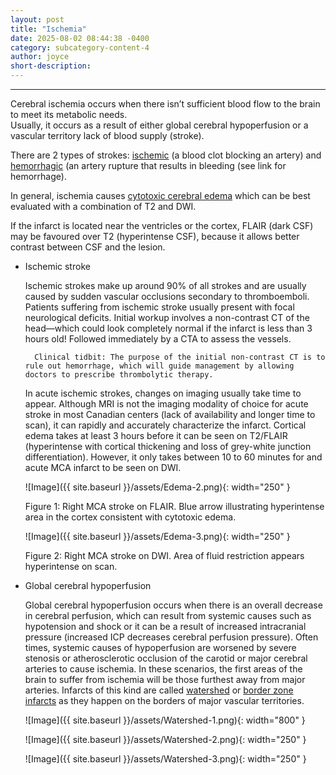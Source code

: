 ```yaml
---
layout: post
title: "Ischemia"
date: 2025-08-02 08:44:38 -0400
category: subcategory-content-4
author: joyce
short-description: 
---
```


-----
Cerebral ischemia occurs when there isn’t sufficient blood flow to the brain to meet its metabolic needs.  
Usually, it occurs as a result of either global cerebral hypoperfusion or a vascular territory lack of blood supply (stroke).

There are 2 types of strokes: <u>ischemic</u> (a blood clot blocking an artery) and <u>hemorrhagic</u> (an artery rupture that results in bleeding (see link for hemorrhage).


In general, ischemia causes <a href="{{ site.baseurl }}/subcategory-content-4/first-content-post">cytotoxic cerebral edema</a> which can be best evaluated with a combination of T2 and DWI. 

If the infarct is located near the ventricles or the cortex, FLAIR (dark CSF) may be favoured over T2 (hyperintense CSF), because it allows better contrast between CSF and the lesion. 

- Ischemic stroke

  Ischemic strokes make up around 90% of all strokes and are usually caused by sudden vascular occlusions secondary to thromboemboli.
  Patients suffering from ischemic stroke usually present with focal neurological deficits.
  Initial workup involves a non-contrast CT of the head—which could look completely normal if the infarct is less than 3 hours old! Followed immediately by a CTA to assess the vessels.
  

        Clinical tidbit: The purpose of the initial non-contrast CT is to rule out hemorrhage, which will guide management by allowing doctors to prescribe thrombolytic therapy.


  In acute ischemic strokes, changes on imaging usually take time to appear.
  Although MRI is not the imaging modality of choice for acute stroke in most Canadian centers (lack of availability and longer time to scan), it can rapidly and accurately characterize the infarct.
  Cortical edema takes at least 3 hours before it can be seen on T2/FLAIR (hyperintense with cortical thickening and loss of grey-white junction differentiation).
  However, it only takes between 10 to 60 minutes for and acute MCA infarct to be seen on DWI.

  ![Image]({{ site.baseurl }}/assets/Edema-2.png){: width="250" }

  Figure 1: Right MCA stroke on FLAIR. Blue arrow illustrating hyperintense area in the cortex consistent with cytotoxic edema.

  ![Image]({{ site.baseurl }}/assets/Edema-3.png){: width="250" }

  Figure 2: Right MCA stroke on DWI. Area of fluid restriction appears hyperintense on scan.

- Global cerebral hypoperfusion
  
  Global cerebral hypoperfusion occurs when there is an overall decrease in cerebral perfusion, which can result from systemic causes such as hypotension and shock or it can be a result of increased   intracranial pressure (increased ICP decreases cerebral perfusion pressure).
  Often times, systemic causes of hypoperfusion are worsened by severe stenosis or atherosclerotic occlusion of the carotid or major cerebral arteries to cause ischemia.
  In these scenarios, the first areas of the brain to suffer from ischemia will be those furthest away from major arteries.
  Infarcts of this kind are called <u>watershed</u> or <u>border zone infarcts</u> as they happen on the borders of major vascular territories.

  ![Image]({{ site.baseurl }}/assets/Watershed-1.png){: width="800" }

  ![Image]({{ site.baseurl }}/assets/Watershed-2.png){: width="250" }

  ![Image]({{ site.baseurl }}/assets/Watershed-3.png){: width="250" }
